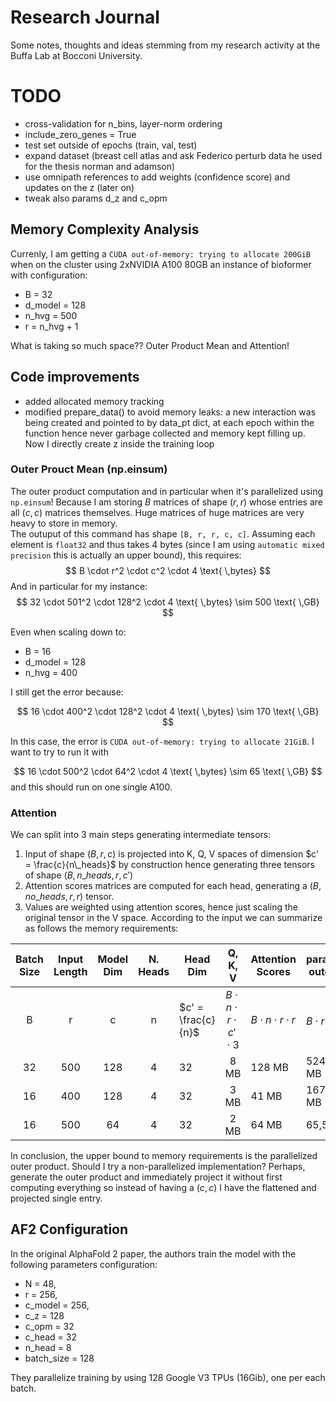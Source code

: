 # Research Journal
Some notes, thoughts and ideas stemming from my research activity at the Buffa Lab at Bocconi University.

# TODO
- cross-validation for n_bins, layer-norm ordering
- include_zero_genes = True
- test set outside of epochs (train, val, test)
- expand dataset (breast cell atlas and ask Federico perturb data he used for the thesis norman and adamson)
- use omnipath references to add weights (confidence score) and updates on the z (later on)
- tweak also params d_z and c_opm

## Memory Complexity Analysis
Currenly, I am getting a `CUDA out-of-memory: trying to allocate 200GiB` when on the cluster using 2xNVIDIA A100 80GB an instance of bioformer with configuration:

- B = 32
- d_model = 128
- n_hvg = 500
- r = n_hvg + 1  

What is taking so much space?? Outer Product Mean and Attention!

## Code improvements
- added allocated memory tracking
- modified prepare_data() to avoid memory leaks: a new interaction was being created and pointed to by data_pt dict, at each epoch within the function hence never garbage collected and memory kept filling up. Now I directly create z inside the training loop

### Outer Prouct Mean (np.einsum)
The outer product computation and in particular when it's parallelized using `np.einsum`! Because I am storing $B$ matrices of shape $(r, r)$ whose entries are all $(c, c)$ matrices themselves. Huge matrices of huge matrices are very heavy to store in memory.   
The outuput of this command has shape `[B, r, r, c, c]`. Assuming each element is `float32` and thus takes 4 bytes (since I am using `automatic mixed precision` this is actually an upper bound), this requires:
$$
B \cdot r^2 \cdot c^2 \cdot 4 \text{  \,bytes}
$$
And in particular for my instance:
$$
32 \cdot 501^2 \cdot 128^2 \cdot 4 \text{ \,bytes} \sim
500 \text{ \,GB}
$$

Even when scaling down to:
- B = 16
- d_model = 128
- n_hvg = 400  

I still get the error because:

$$
16 \cdot 400^2 \cdot 128^2 \cdot 4 \text{ \,bytes} \sim
170 \text{ \,GB}
$$

In this case, the error is `CUDA out-of-memory: trying to allocate 21GiB`.  I want to try to run it with 

$$
16 \cdot 500^2 \cdot 64^2 \cdot 4 \text{ \,bytes} \sim
65 \text{ \,GB}
$$
and this should run on one single A100.

### Attention
We can split into 3 main steps generating intermediate tensors:
1. Input of shape $(B, r, c)$ is projected into K, Q, V spaces of dimension $c' = \frac{c}{n\_heads}$ by construction hence generating three tensors of shape $(B, n\_heads, r, c')$
2. Attention scores matrices are computed for each head, generating a $(B,no\_heads,r,r)$ tensor. 
3. Values are weighted using attention scores, hence just scaling the original tensor in the V space.
According to the input we can summarize as follows the memory requirements:

| Batch Size | Input Length | Model Dim | N. Heads | Head Dim |      Q, K, V      | Attention Scores | parallelized outer prod |
|:----------:|:------------:|:---------:|:--------:|----------|:-----------------:|------------------|-------------------------|
|      B     | r            |     c     |     n    | $c' = \frac{c}{n}$ | $B \cdot n\cdot r \cdot c' \cdot 3$ | $B \cdot n \cdot r \cdot r$ | $B \cdot r^2 \cdot c^2$|
|     32     |    500 | 128 |  4   |    32     | 8 MB | 128 MB | 524,288 MB |
|     16     |    400 | 128 |  4   |    32     | 3 MB | 41 MB | 167,772 MB |
|     16     |    500 | 64 |  4   |    32     | 2 MB | 64 MB | 65,536 MB |  

In conclusion, the upper bound to memory requirements is the parallelized outer product. Should I try a non-parallelized implementation? Perhaps, generate the outer product and immediately project it without first computing everything so instead of having a $(c,c)$ I have the flattened and projected single entry.

## AF2 Configuration
In the original AlphaFold 2 paper, the authors train the model with the following parameters configuration:
- N = 48,
- r = 256, 
- c_model = 256,
- c_z = 128
- c_opm = 32
- c_head = 32
- n_head = 8
- batch_size = 128  

They parallelize training by using 128 Google V3 TPUs (16Gib), one per each batch.